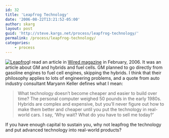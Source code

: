```yaml
---
id: 32
title: 'Leapfrog Technology'
date: '2006-08-22T13:21:52-05:00'
author: skarg
layout: post
guid: 'http://steve.kargs.net/process/leapfrog-technology/'
permalink: /process/leapfrog-technology/
categories:
    - process
---
```


[![Leapfrog](http://steve.kargs.net/wp-content/uploads/2006/09/leapfrog.thumbnail.jpg "Leapfrog")](http://steve.kargs.net/wp-content/uploads/2006/09/leapfrog.jpg "Leapfrog")I read an article in [Wired magazine](http://www.wired.com/wired/) in February, 2006. It was an article about GM and hybrids and fuel cells. GM planned to go directly from gasoline engines to fuel cell engines, skipping the hybrids. I think that their philosophy applies to lots of engineering problems, and a quote from auto industry consultant Maryann Keller defines what I mean:

> What technology doesn’t become cheaper and easier to build over time? The personal computer weighed 50 pounds in the early 1980s. Hybrids are complex and expensive, but you’ll never figure out how to make them better and cheaper until you put the technology in real-world cars. I say, ‘Why wait? What do you have to sell me today?’

If you have enough capital to sustain you, why not leapfrog the technology and put advanced technology into real-world products?